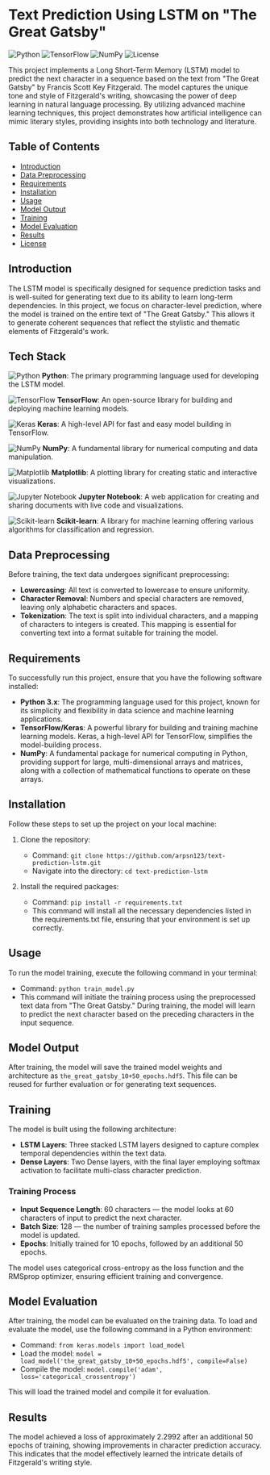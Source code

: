 # Text Prediction Using LSTM on "The Great Gatsby"

![Python](https://img.shields.io/badge/python-3.x-blue) ![TensorFlow](https://img.shields.io/badge/TensorFlow-2.x-orange) ![NumPy](https://img.shields.io/badge/NumPy-1.21.2-red) ![License](https://img.shields.io/badge/license-MIT-green)

This project implements a Long Short-Term Memory (LSTM) model to predict the next character in a sequence based on the text from "The Great Gatsby" by Francis Scott Key Fitzgerald. The model captures the unique tone and style of Fitzgerald's writing, showcasing the power of deep learning in natural language processing. By utilizing advanced machine learning techniques, this project demonstrates how artificial intelligence can mimic literary styles, providing insights into both technology and literature.

## Table of Contents
- [Introduction](#introduction)
- [Data Preprocessing](#data-preprocessing)
- [Requirements](#requirements)
- [Installation](#installation)
- [Usage](#usage)
- [Model Output](#model-output)
- [Training](#training)
- [Model Evaluation](#model-evaluation)
- [Results](#results)
- [License](#license)

## Introduction

The LSTM model is specifically designed for sequence prediction tasks and is well-suited for generating text due to its ability to learn long-term dependencies. In this project, we focus on character-level prediction, where the model is trained on the entire text of "The Great Gatsby." This allows it to generate coherent sequences that reflect the stylistic and thematic elements of Fitzgerald's work.

## Tech Stack



![Python](https://img.shields.io/badge/python-3.x-blue) **Python**: The primary programming language used for developing the LSTM model.

![TensorFlow](https://img.shields.io/badge/TensorFlow-2.x-orange) **TensorFlow**: An open-source library for building and deploying machine learning models.

![Keras](https://img.shields.io/badge/Keras-2.x-brightgreen) **Keras**: A high-level API for fast and easy model building in TensorFlow.

![NumPy](https://img.shields.io/badge/NumPy-1.21.2-red) **NumPy**: A fundamental library for numerical computing and data manipulation.

![Matplotlib](https://img.shields.io/badge/Matplotlib-3.x-purple) **Matplotlib**: A plotting library for creating static and interactive visualizations.

![Jupyter Notebook](https://img.shields.io/badge/Jupyter%20Notebook-6.x-yellow) **Jupyter Notebook**: A web application for creating and sharing documents with live code and visualizations.

![Scikit-learn](https://img.shields.io/badge/Scikit--learn-0.24.x-green) **Scikit-learn**: A library for machine learning offering various algorithms for classification and regression.


## Data Preprocessing

Before training, the text data undergoes significant preprocessing:
- **Lowercasing**: All text is converted to lowercase to ensure uniformity.
- **Character Removal**: Numbers and special characters are removed, leaving only alphabetic characters and spaces.
- **Tokenization**: The text is split into individual characters, and a mapping of characters to integers is created. This mapping is essential for converting text into a format suitable for training the model.

## Requirements

To successfully run this project, ensure that you have the following software installed:
- **Python 3.x**: The programming language used for this project, known for its simplicity and flexibility in data science and machine learning applications.
- **TensorFlow/Keras**: A powerful library for building and training machine learning models. Keras, a high-level API for TensorFlow, simplifies the model-building process.
- **NumPy**: A fundamental package for numerical computing in Python, providing support for large, multi-dimensional arrays and matrices, along with a collection of mathematical functions to operate on these arrays.

## Installation

Follow these steps to set up the project on your local machine:
1. Clone the repository:
   - Command: `git clone https://github.com/arpsn123/text-prediction-lstm.git`
   - Navigate into the directory: `cd text-prediction-lstm`
   
2. Install the required packages:
   - Command: `pip install -r requirements.txt`
   - This command will install all the necessary dependencies listed in the requirements.txt file, ensuring that your environment is set up correctly.

## Usage

To run the model training, execute the following command in your terminal:
- Command: `python train_model.py`
- This command will initiate the training process using the preprocessed text data from "The Great Gatsby." During training, the model will learn to predict the next character based on the preceding characters in the input sequence.

## Model Output

After training, the model will save the trained model weights and architecture as `the_great_gatsby_10+50_epochs.hdf5`. This file can be reused for further evaluation or for generating text sequences.

## Training

The model is built using the following architecture:
- **LSTM Layers**: Three stacked LSTM layers designed to capture complex temporal dependencies within the text data.
- **Dense Layers**: Two Dense layers, with the final layer employing softmax activation to facilitate multi-class character prediction.

### Training Process
- **Input Sequence Length**: 60 characters — the model looks at 60 characters of input to predict the next character.
- **Batch Size**: 128 — the number of training samples processed before the model is updated.
- **Epochs**: Initially trained for 10 epochs, followed by an additional 50 epochs.

The model uses categorical cross-entropy as the loss function and the RMSprop optimizer, ensuring efficient training and convergence.

## Model Evaluation

After training, the model can be evaluated on the training data. To load and evaluate the model, use the following command in a Python environment:
- Command: `from keras.models import load_model`
- Load the model: `model = load_model('the_great_gatsby_10+50_epochs.hdf5', compile=False)`
- Compile the model: `model.compile('adam', loss='categorical_crossentropy')`

This will load the trained model and compile it for evaluation.

## Results

The model achieved a loss of approximately 2.2992 after an additional 50 epochs of training, showing improvements in character prediction accuracy. This indicates that the model effectively learned the intricate details of Fitzgerald's writing style.


